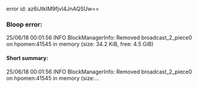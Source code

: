 error id: az6iJtkIM9fjvI4JnAQSUw==
### Bloop error:

25/06/18 00:01:56 INFO BlockManagerInfo: Removed broadcast_2_piece0 on hpomen:41545 in memory (size: 34.2 KiB, free: 4.5 GiB)
#### Short summary: 

25/06/18 00:01:56 INFO BlockManagerInfo: Removed broadcast_2_piece0 on hpomen:41545 in memory (size:...